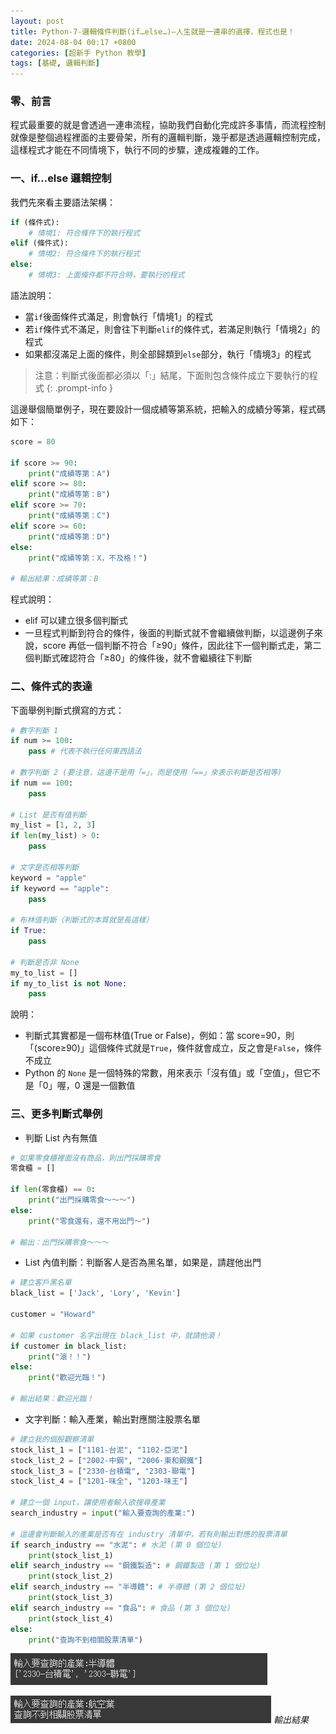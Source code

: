 ```yaml
---
layout: post
title: Python-7-邏輯條件判斷(if…else…)—人生就是一連串的選擇，程式也是！
date: 2024-08-04 00:17 +0800
categories: [超新手 Python 教學]
tags: [基礎, 邏輯判斷]
---
```

### 零、前言

程式最重要的就是會透過一連串流程，協助我們自動化完成許多事情，而流程控制就像是整個過程裡面的主要骨架，所有的邏輯判斷，幾乎都是透過邏輯控制完成，這樣程式才能在不同情境下，執行不同的步驟，達成複雜的工作。

### 一、if…else 邏輯控制

我們先來看主要語法架構：

```python
if (條件式):
    # 情境1: 符合條件下的執行程式
elif (條件式):
    # 情境2: 符合條件下的執行程式
else:
    # 情境3: 上面條件都不符合時，要執行的程式
```

語法說明：

- 當`if`後面條件式滿足，則會執行「情境1」的程式
- 若`if`條件式不滿足，則會往下判斷`elif`的條件式，若滿足則執行「情境2」的程式
- 如果都沒滿足上面的條件，則全部歸類到`else`部分，執行「情境3」的程式

> 注意：判斷式後面都必須以「:」結尾，下面則包含條件成立下要執行的程式
{: .prompt-info }

這邊舉個簡單例子，現在要設計一個成績等第系統，把輸入的成績分等第，程式碼如下：

```python
score = 80

if score >= 90:
    print("成績等第：A")
elif score >= 80:
    print("成績等第：B")
elif score >= 70:
    print("成績等第：C")
elif score >= 60:
    print("成績等第：D")
else:
    print("成績等第：X，不及格！")

# 輸出結果：成績等第：B
```

程式說明：

- elif 可以建立很多個判斷式
- 一旦程式判斷到符合的條件，後面的判斷式就不會繼續做判斷，以這邊例子來說，score 再低一個判斷不符合「≥90」條件，因此往下一個判斷式走，第二個判斷式確認符合「≥80」的條件後，就不會繼續往下判斷

### 二、條件式的表達

下面舉例判斷式撰寫的方式：

```python
# 數字判斷 1
if num >= 100:
    pass # 代表不執行任何東西語法

# 數字判斷 2 (要注意，這邊不是用「=」，而是使用「==」來表示判斷是否相等)
if num == 100:
    pass

# List 是否有值判斷
my_list = [1, 2, 3]
if len(my_list) > 0:
    pass

# 文字是否相等判斷
keyword = "apple"
if keyword == "apple":
    pass

# 布林值判斷（判斷式的本質就是長這樣）
if True:
    pass

# 判斷是否非 None
my_to_list = []
if my_to_list is not None:
    pass
```

說明：

- 判斷式其實都是一個布林值(True or False)，例如：當 score=90，則「(score≥90)」這個條件式就是`True`，條件就會成立，反之會是`False`，條件不成立
- Python 的 `None` 是一個特殊的常數，用來表示「沒有值」或「空值」，但它不是「0」喔，0 還是一個數值

### 三、更多判斷式舉例

- 判斷 List 內有無值

```python
# 如果零食櫃裡面沒有商品，則出門採購零食
零食櫃 = []

if len(零食櫃) == 0:
    print("出門採購零食～～～")
else:
    print("零食還有，還不用出門～")

# 輸出：出門採購零食～～～
```

- List 內值判斷：判斷客人是否為黑名單，如果是，請趕他出門

```python
# 建立客戶黑名單
black_list = ['Jack', 'Lory', 'Kevin']

customer = "Howard"

# 如果 customer 名字出現在 black_list 中，就請他滾！
if customer in black_list:
    print("滾！！")
else:
    print("歡迎光臨！")

# 輸出結果：歡迎光臨！
```

- 文字判斷：輸入產業，輸出對應關注股票名單

```python
# 建立我的個股觀察清單
stock_list_1 = ["1101-台泥", "1102-亞泥"]
stock_list_2 = ["2002-中鋼", "2006-東和鋼鐵"]
stock_list_3 = ["2330-台積電", "2303-聯電"]
stock_list_4 = ["1201-味全", "1203-味王"]

# 建立一個 input，讓使用者輸入欲搜尋產業
search_industry = input("輸入要查詢的產業:")

# 這邊會判斷輸入的產業是否有在 industry 清單中，若有則輸出對應的股票清單
if search_industry == "水泥": # 水泥 (第 0 個位址)
    print(stock_list_1)
elif search_industry == "鋼鐵製造": # 鋼鐵製造 (第 1 個位址)
    print(stock_list_2)
elif search_industry == "半導體": # 半導體 (第 2 個位址)
    print(stock_list_3)
elif search_industry == "食品": # 食品 (第 3 個位址)
    print(stock_list_4)
else:
    print("查詢不到相關股票清單")
```

![Untitled](/assets/img/post_img/Python-7-邏輯條件判斷(if…else…)—人生就是一連串的選擇，程式也是！%205657c8b3829349f99e89c8890d11feaf/Untitled.png)

![輸出結果](/assets/img/post_img/Python-7-邏輯條件判斷(if…else…)—人生就是一連串的選擇，程式也是！%205657c8b3829349f99e89c8890d11feaf/Untitled%201.png)
_輸出結果_